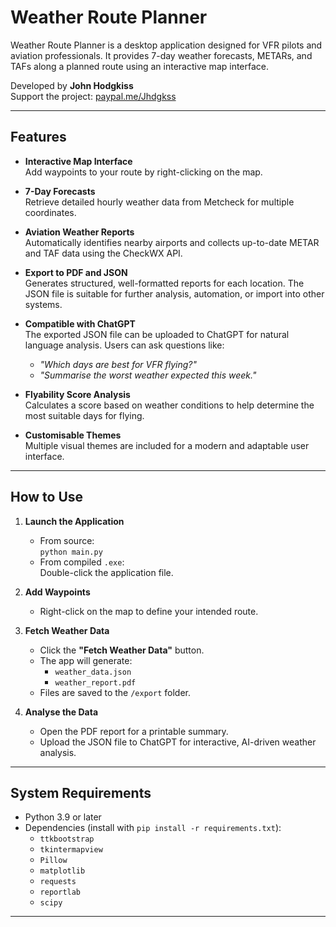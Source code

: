 # Weather Route Planner

Weather Route Planner is a desktop application designed for VFR pilots and aviation professionals. It provides 7-day weather forecasts, METARs, and TAFs along a planned route using an interactive map interface.

Developed by **John Hodgkiss**  
Support the project: [paypal.me/Jhdgkss](https://paypal.me/Jhdgkss)

---

## Features

- **Interactive Map Interface**  
  Add waypoints to your route by right-clicking on the map.

- **7-Day Forecasts**  
  Retrieve detailed hourly weather data from Metcheck for multiple coordinates.

- **Aviation Weather Reports**  
  Automatically identifies nearby airports and collects up-to-date METAR and TAF data using the CheckWX API.

- **Export to PDF and JSON**  
  Generates structured, well-formatted reports for each location. The JSON file is suitable for further analysis, automation, or import into other systems.

- **Compatible with ChatGPT**  
  The exported JSON file can be uploaded to ChatGPT for natural language analysis. Users can ask questions like:
  - *"Which days are best for VFR flying?"*
  - *"Summarise the worst weather expected this week."*

- **Flyability Score Analysis**  
  Calculates a score based on weather conditions to help determine the most suitable days for flying.

- **Customisable Themes**  
  Multiple visual themes are included for a modern and adaptable user interface.

---

## How to Use

1. **Launch the Application**
   - From source:  
     `python main.py`
   - From compiled `.exe`:  
     Double-click the application file.

2. **Add Waypoints**
   - Right-click on the map to define your intended route.

3. **Fetch Weather Data**
   - Click the **"Fetch Weather Data"** button.
   - The app will generate:
     - `weather_data.json`
     - `weather_report.pdf`
   - Files are saved to the `/export` folder.

4. **Analyse the Data**
   - Open the PDF report for a printable summary.
   - Upload the JSON file to ChatGPT for interactive, AI-driven weather analysis.

---

## System Requirements

- Python 3.9 or later
- Dependencies (install with `pip install -r requirements.txt`):
  - `ttkbootstrap`
  - `tkintermapview`
  - `Pillow`
  - `matplotlib`
  - `requests`
  - `reportlab`
  - `scipy`

---
